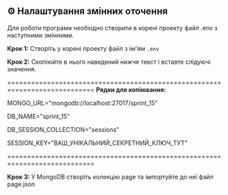 ## ⚙️ Налаштування змінних оточення

Для роботи програми необхідно створити в корені проекту файл .env з наступними змінними.

**Крок 1:** Створіть у корені проекту файл з ім'ям `.env`

**Крок 2:** Скопіюйте в нього наведений нижче текст і вставте слідуючі значення.

============================================================================
**Рядки для копіювання:**

MONGO_URL="mongodb://localhost:27017/sprint_15"

DB_NAME="sprint_15"

DB_SESSION_COLLECTION="sessions"

SESSION_KEY="ВАШ_УНІКАЛЬНИЙ_СЕКРЕТНИЙ_КЛЮЧ_ТУТ"

============================================================================

**Крок 3:** У MongoDB створіть колекцію page та імпортуйте до неї файл page.json